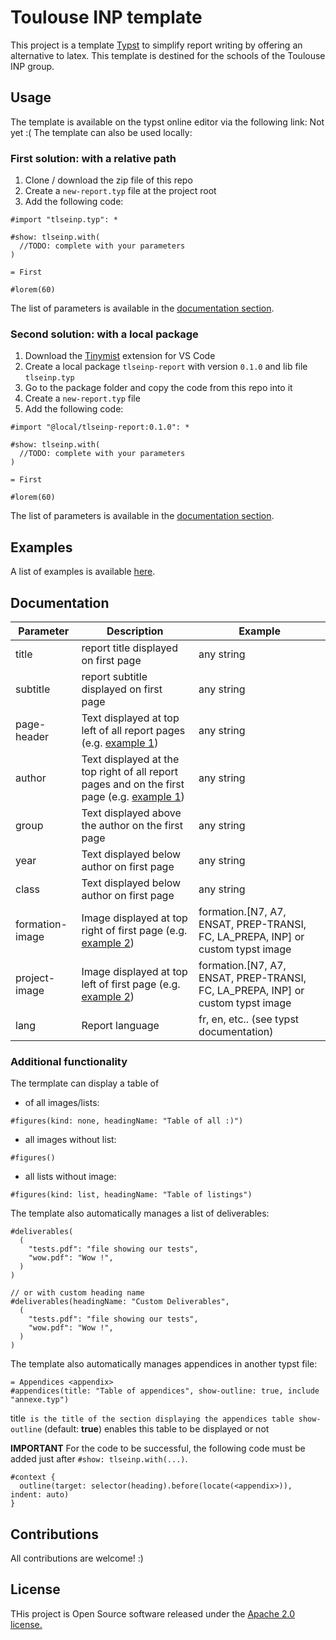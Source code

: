 # Toulouse INP template
This project is a template [Typst](https://typst.app) to simplify report writing by offering an alternative to latex. 
This template is destined for the schools of the Toulouse INP group.

## Usage
The template is available on the typst online editor via the following link: Not yet :(
The template can also be used locally:

### First solution: with a relative path
1. Clone / download the zip file of this repo
2. Create a `new-report.typ` file at the project root
3. Add the following code: 
```typst
#import "tlseinp.typ": *

#show: tlseinp.with(
  //TODO: complete with your parameters
) 

= First

#lorem(60)
```

The list of parameters is available in the [documentation section](#documentation-section).

### Second solution: with a local package
1. Download the [Tinymist](https://github.com/Myriad-Dreamin/tinymist/tree/main/editors/vscode/) extension for VS Code
2. Create a local package `tlseinp-report` with version `0.1.0` and lib file `tlseinp.typ`
3. Go to the package folder and copy the code from this repo into it
4. Create a `new-report.typ` file
5. Add the following code: 
```typst
#import "@local/tlseinp-report:0.1.0": *

#show: tlseinp.with(
  //TODO: complete with your parameters
) 

= First

#lorem(60)
```

The list of parameters is available in the [documentation section](#documentation-section).

## Examples
A list of examples is available [here](examples/).

## Documentation <a id="documentation-section"></a>

| Parameter       | Description                                                                                                       | Example                                                                         |
|-----------------|-------------------------------------------------------------------------------------------------------------------|---------------------------------------------------------------------------------|
| title           | report title displayed on first page                                                                              | any string                                                                      |
| subtitle        | report subtitle displayed on first page                                                                           | any string                                                                      |
| page-header     | Text displayed at top left of all report pages (e.g. [example 1](examples/example1/))                             | any string                                                                      |
| author          | Text displayed at the top right of all report pages and on the first page (e.g.  [example 1](examples/example1/)) | any string                                                                      |
| group           | Text displayed above the author on the first page                                                                 | any string                                                                      |
| year            | Text displayed below author on first page                                                                         | any string                                                                      |
| class           | Text displayed below author on first page                                                                         | any string                                                                      |
| formation-image | Image displayed at top right of first page (e.g.  [example 2](examples/example2/))                                | formation.[N7, A7, ENSAT, PREP-TRANSI, FC, LA_PREPA, INP] or custom typst image |
| project-image   | Image displayed at top left of first page (e.g.  [example 2](examples/example2/))                                 | formation.[N7, A7, ENSAT, PREP-TRANSI, FC, LA_PREPA, INP] or custom typst image |
| lang            | Report language                                                                                                   | fr, en, etc.. (see typst documentation)                                         |

### Additional functionality
The termplate can display a table of 
- of all images/lists:
```typst
#figures(kind: none, headingName: "Table of all :)")
```

- all images without list:
```typst
#figures()
```

- all lists without image:
```typst
#figures(kind: list, headingName: "Table of listings")
```

The template also automatically manages a list of deliverables:
```typst
#deliverables(
  (
    "tests.pdf": "file showing our tests",
    "wow.pdf": "Wow !",
  )
)

// or with custom heading name
#deliverables(headingName: "Custom Deliverables",
  (
    "tests.pdf": "file showing our tests",
    "wow.pdf": "Wow !",
  )
)
```

The template also automatically manages appendices in another typst file:
```typst
= Appendices <appendix>
#appendices(title: "Table of appendices", show-outline: true, include "annexe.typ")
```

title` is the title of the section displaying the appendices table
show-outline` (default: **true**) enables this table to be displayed or not

**IMPORTANT** For the code to be successful, the following code must be added just after `#show: tlseinp.with(...)`.
```typst
#context {
  outline(target: selector(heading).before(locate(<appendix>)), indent: auto)
}
```

## Contributions
All contributions are welcome! :)

## License
THis project is Open Source software released under the [Apache 2.0 license.](https://www.apache.org/licenses/LICENSE-2.0.html)